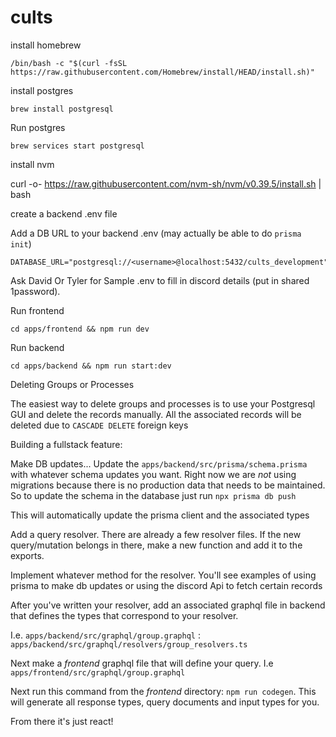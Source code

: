 # cults

install homebrew

`/bin/bash -c "$(curl -fsSL https://raw.githubusercontent.com/Homebrew/install/HEAD/install.sh)"`

install postgres

`brew install postgresql`

Run postgres

`brew services start postgresql`

install nvm

curl -o- https://raw.githubusercontent.com/nvm-sh/nvm/v0.39.5/install.sh | bash

create a backend .env file

Add a DB URL to your backend .env (may actually be able to do `prisma init`)

```
DATABASE_URL="postgresql://<username>@localhost:5432/cults_development"
```

Ask David Or Tyler for Sample .env to fill in discord details (put in shared 1password).

Run frontend

`cd apps/frontend && npm run dev`

Run backend

`cd apps/backend && npm run start:dev`

Deleting Groups or Processes

The easiest way to delete groups and processes is to use your Postgresql GUI and delete the records manually. All the associated records will be deleted due to `CASCADE DELETE` foreign keys

Building a fullstack feature:

Make DB updates...
Update the `apps/backend/src/prisma/schema.prisma` with whatever schema updates you want.
Right now we are _not_ using migrations because there is no production data that needs to be maintained. So to update the schema in the database just run `npx prisma db push`

This will automatically update the prisma client and the associated types

Add a query resolver. There are already a few resolver files. If the new query/mutation belongs in there, make a new function and add it to the exports.

Implement whatever method for the resolver. You'll see examples of using prisma to make db updates or using the discord Api to fetch certain records

After you've written your resolver, add an associated graphql file in backend that defines the types that correspond to your resolver.

I.e. `apps/backend/src/graphql/group.graphql` : `apps/backend/src/graphql/resolvers/group_resolvers.ts`

Next make a _frontend_ graphql file that will define your query. I.e `apps/frontend/src/graphql/group.graphql`

Next run this command from the _frontend_ directory: `npm run codegen`. This will generate all response types, query documents and input types for you.

From there it's just react!
